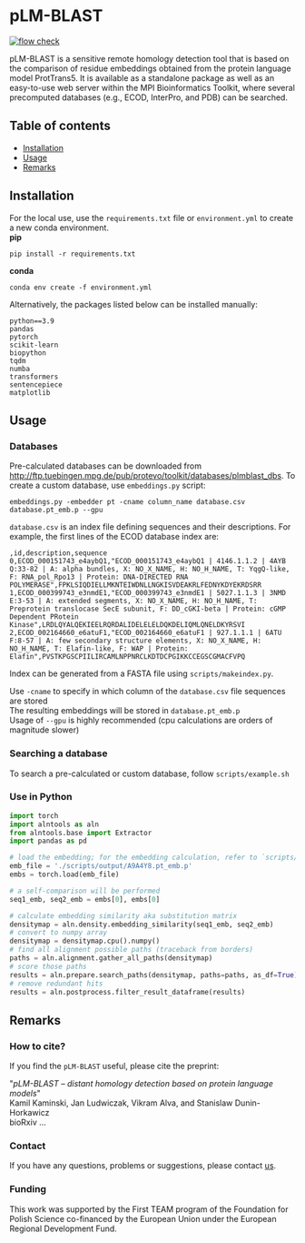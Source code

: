 # pLM-BLAST
[![flow check](https://github.com/labstructbioinf/pLM-BLAST/actions/workflows/workflow.yaml/badge.svg?branch=dev)](https://github.com/labstructbioinf/pLM-BLAST/actions/workflows/workflow.yaml)

pLM-BLAST is a sensitive remote homology detection tool that is based on the comparison of residue embeddings obtained from the protein language model ProtTrans5. It is available as a standalone package as well as an easy-to-use web server within the MPI Bioinformatics Toolkit, where several precomputed databases (e.g., ECOD, InterPro, and PDB) can be searched.

## Table of contents
* [ Installation ](#Installation)
* [ Usage ](#Usage)
* [ Remarks ](#Remarks)

## Installation
For the local use, use the `requirements.txt` file or `environment.yml` to create a new conda environment.  \
**pip**

```
pip install -r requirements.txt
```
**conda**
```
conda env create -f environment.yml
```
Alternatively, the packages listed below can be installed manually: 
```
python==3.9
pandas
pytorch
scikit-learn
biopython 
tqdm
numba
transformers
sentencepiece 
matplotlib
```

## Usage
### Databases

Pre-calculated databases can be downloaded from http://ftp.tuebingen.mpg.de/pub/protevo/toolkit/databases/plmblast_dbs. To create a custom database, use `embeddings.py` script:

```
embeddings.py -embedder pt -cname column_name database.csv database.pt_emb.p --gpu
```

`database.csv` is an index file defining sequences and their descriptions. For example, the first lines of the ECOD database index are:

```
,id,description,sequence
0,ECOD_000151743_e4aybQ1,"ECOD_000151743_e4aybQ1 | 4146.1.1.2 | 4AYB Q:33-82 | A: alpha bundles, X: NO_X_NAME, H: NO_H_NAME, T: YqgQ-like, F: RNA_pol_Rpo13 | Protein: DNA-DIRECTED RNA POLYMERASE",FPKLSIQDIELLMKNTEIWDNLLNGKISVDEAKRLFEDNYKDYEKRDSRR
1,ECOD_000399743_e3nmdE1,"ECOD_000399743_e3nmdE1 | 5027.1.1.3 | 3NMD E:3-53 | A: extended segments, X: NO_X_NAME, H: NO_H_NAME, T: Preprotein translocase SecE subunit, F: DD_cGKI-beta | Protein: cGMP Dependent PRotein Kinase",LRDLQYALQEKIEELRQRDALIDELELELDQKDELIQMLQNELDKYRSVI
2,ECOD_002164660_e6atuF1,"ECOD_002164660_e6atuF1 | 927.1.1.1 | 6ATU F:8-57 | A: few secondary structure elements, X: NO_X_NAME, H: NO_H_NAME, T: Elafin-like, F: WAP | Protein: Elafin",PVSTKPGSCPIILIRCAMLNPPNRCLKDTDCPGIKKCCEGSCGMACFVPQ
```

Index can be generated from a FASTA file using `scripts/makeindex.py`. 

Use `-cname` to specify in which column of the `database.csv` file sequences are stored \
The resulting embeddings will be stored in `database.pt_emb.p` \
Usage of `--gpu` is highly recommended (cpu calculations are orders of magnitude slower)

### Searching a database

To search a pre-calculated or custom database, follow `scripts/example.sh` 

### Use in Python
```python
import torch
import alntools as aln
from alntools.base import Extractor
import pandas as pd

# load the embedding; for the embedding calculation, refer to `scripts/example.sh`
emb_file = './scripts/output/A9A4Y8.pt_emb.p'
embs = torch.load(emb_file)

# a self-comparison will be performed
seq1_emb, seq2_emb = embs[0], embs[0]

# calculate embedding similarity aka substitution matrix
densitymap = aln.density.embedding_similarity(seq1_emb, seq2_emb)
# convert to numpy array
densitymap = densitymap.cpu().numpy()
# find all alignment possible paths (traceback from borders)
paths = aln.alignment.gather_all_paths(densitymap)
# score those paths
results = aln.prepare.search_paths(densitymap, paths=paths, as_df=True)
# remove redundant hits
results = aln.postprocess.filter_result_dataframe(results)
```

## Remarks

### How to cite?
If you find the `pLM-BLAST` useful, please cite the preprint:

"*pLM-BLAST – distant homology detection based on protein language models*" \
Kamil Kaminski, Jan Ludwiczak, Vikram Alva, and Stanislaw Dunin-Horkawicz \
bioRxiv ... 

### Contact
If you have any questions, problems or suggestions, please contact [us](https://ibe.biol.uw.edu.pl/en/835-2/research-groups/laboratory-of-structural-bioinformatics/).

### Funding
This work was supported by the First TEAM program of the Foundation for Polish Science co-financed by the European Union under the European Regional Development Fund.


